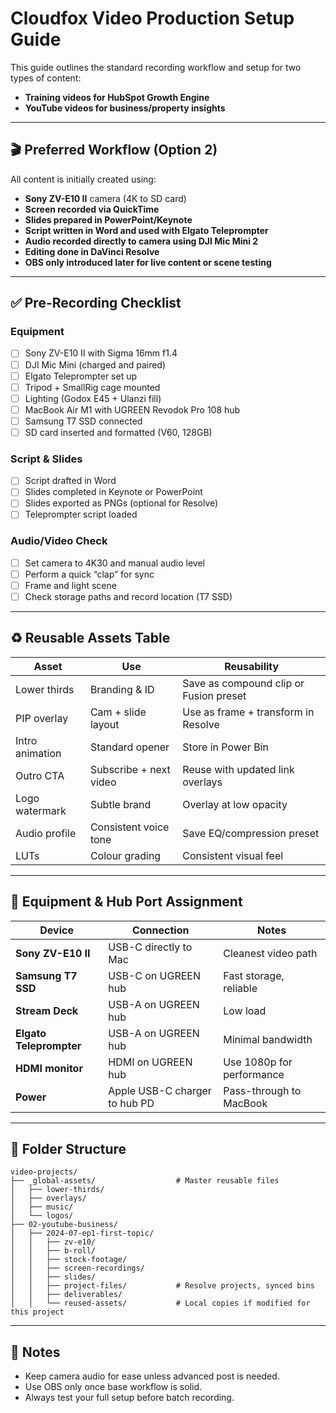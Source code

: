 
# Cloudfox Video Production Setup Guide

This guide outlines the standard recording workflow and setup for two types of content:
- **Training videos for HubSpot Growth Engine**
- **YouTube videos for business/property insights**

---

## 🎬 Preferred Workflow (Option 2)

All content is initially created using:
- **Sony ZV-E10 II** camera (4K to SD card)
- **Screen recorded via QuickTime**
- **Slides prepared in PowerPoint/Keynote**
- **Script written in Word and used with Elgato Teleprompter**
- **Audio recorded directly to camera using DJI Mic Mini 2**
- **Editing done in DaVinci Resolve**
- **OBS only introduced later for live content or scene testing**

---

## ✅ Pre-Recording Checklist

### Equipment
- [ ] Sony ZV-E10 II with Sigma 16mm f1.4
- [ ] DJI Mic Mini (charged and paired)
- [ ] Elgato Teleprompter set up
- [ ] Tripod + SmallRig cage mounted
- [ ] Lighting (Godox E45 + Ulanzi fill)
- [ ] MacBook Air M1 with UGREEN Revodok Pro 108 hub
- [ ] Samsung T7 SSD connected
- [ ] SD card inserted and formatted (V60, 128GB)

### Script & Slides
- [ ] Script drafted in Word
- [ ] Slides completed in Keynote or PowerPoint
- [ ] Slides exported as PNGs (optional for Resolve)
- [ ] Teleprompter script loaded

### Audio/Video Check
- [ ] Set camera to 4K30 and manual audio level
- [ ] Perform a quick “clap” for sync
- [ ] Frame and light scene
- [ ] Check storage paths and record location (T7 SSD)

---

## ♻️ Reusable Assets Table

| Asset | Use | Reusability |
|-------|-----|-------------|
| Lower thirds | Branding & ID | Save as compound clip or Fusion preset |
| PIP overlay | Cam + slide layout | Use as frame + transform in Resolve |
| Intro animation | Standard opener | Store in Power Bin |
| Outro CTA | Subscribe + next video | Reuse with updated link overlays |
| Logo watermark | Subtle brand | Overlay at low opacity |
| Audio profile | Consistent voice tone | Save EQ/compression preset |
| LUTs | Colour grading | Consistent visual feel |

---

## 🔌 Equipment & Hub Port Assignment

| Device | Connection | Notes |
|--------|------------|-------|
| **Sony ZV-E10 II** | USB-C directly to Mac | Cleanest video path |
| **Samsung T7 SSD** | USB-C on UGREEN hub | Fast storage, reliable |
| **Stream Deck** | USB-A on UGREEN hub | Low load |
| **Elgato Teleprompter** | USB-A on UGREEN hub | Minimal bandwidth |
| **HDMI monitor** | HDMI on UGREEN hub | Use 1080p for performance |
| **Power** | Apple USB-C charger to hub PD | Pass-through to MacBook |

---

## 📁 Folder Structure
```
video-projects/
├── _global-assets/                  # Master reusable files
│   ├── lower-thirds/
│   ├── overlays/
│   ├── music/
│   └── logos/
├── 02-youtube-business/
│   ├── 2024-07-ep1-first-topic/
│   │   ├── zv-e10/
│   │   ├── b-roll/
│   │   ├── stock-footage/
│   │   ├── screen-recordings/
│   │   ├── slides/
│   │   ├── project-files/           # Resolve projects, synced bins
│   │   ├── deliverables/
│   │   └── reused-assets/           # Local copies if modified for this project
```

---

## 🎯 Notes
- Keep camera audio for ease unless advanced post is needed.
- Use OBS only once base workflow is solid.
- Always test your full setup before batch recording.
